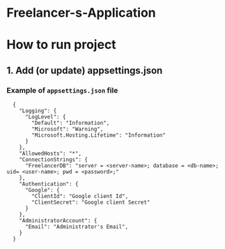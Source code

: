 # Freelancer-s-Application

# How to run project

## 1. Add (or update) appsettings.json

### Example of `appsettings.json` file
      {
        "Logging": {
          "LogLevel": {
            "Default": "Information",
            "Microsoft": "Warning",
            "Microsoft.Hosting.Lifetime": "Information"
          }
        },
        "AllowedHosts": "*",
        "ConnectionStrings": {
          "FreelancerDB": "server = <server-name>; database = <db-name>; uid= <user-name>; pwd = <password>;"
        },
        "Authentication": {
          "Google": {
            "ClientId": "Google client Id",
            "ClientSecret": "Google client Secret"
          }
        },
        "AdministratorAccount": {
          "Email": "Administrator's Email",
        }
      }

